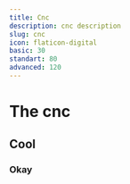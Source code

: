 ```yaml
---
title: Cnc
description: cnc description
slug: cnc
icon: flaticon-digital
basic: 30
standart: 80
advanced: 120
---
```


# The cnc
## Cool
### Okay